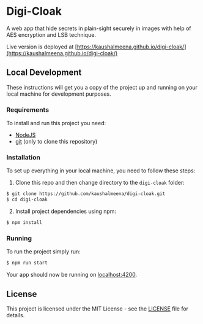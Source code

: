# Digi-Cloak

A web app that hide secrets in plain-sight securely in images with help of AES encryption and LSB technique.

Live version is deployed at [https://kaushalmeena.github.io/digi-cloak/](https://kaushalmeena.github.io/digi-cloak/)

## Local Development

These instructions will get you a copy of the project up and running on your local machine for development purposes.

### Requirements

To install and run this project you need:

- [NodeJS](https://nodejs.org/ "NodeJS")
- [git](https://git-scm.com/downloads "git") (only to clone this repository)

### Installation

To set up everything in your local machine, you need to follow these steps:

1. Clone this repo and then change directory to the `digi-cloak` folder:

```bash
$ git clone https://github.com/kaushalmeena/digi-cloak.git
$ cd digi-cloak
```

2. Install project dependencies using npm:

```bash
$ npm install
```

### Running

To run the project simply run:

```bash
$ npm run start
```

Your app should now be running on [localhost:4200](http://localhost:4200/).

## License

This project is licensed under the MIT License - see the [LICENSE](LICENSE) file for details.
